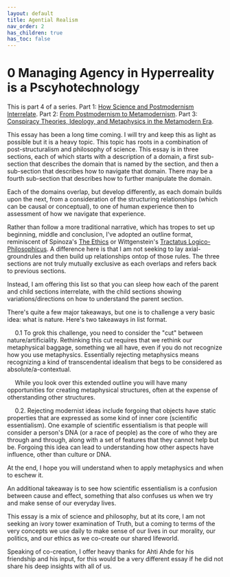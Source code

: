 ```yaml
---
layout: default
title: Agential Realism
nav_order: 2
has_children: true
has_toc: false
---
```


# 0 Managing Agency in Hyperreality is a Pscyhotechnology

This is part 4 of a series. Part 1: [How Science and Postmodernism Interrelate](https://medium.com/r/?url=https%3A%2F%2Fsulphuroxide.medium.com%2Fhow-science-and-postmodernism-interrelate-84ae97f388b0). Part 2: [From Postmodernism to Metamodernism](https://medium.com/r/?url=https%3A%2F%2Fsulphuroxide.medium.com%2Ffrom-postmodernism-to-metamodernism-8c1c3ec8a426). Part 3: [Conspiracy Theories, Ideology, and Metaphysics in the Metamodern Era](https://medium.com/r/?url=https%3A%2F%2Fsulphuroxide.medium.com%2Fconspiracy-theories-and-metaphysics-in-the-metamodern-era-89457343faf8).

This essay has been a long time coming. I will try and keep this as light as possible but it is a heavy topic.  This topic has roots in a combination of post-structuralism and philosophy of science. This essay is in three sections, each of which starts with a description of a domain, a first sub-section that describes the domain that is named by the section, and then a sub-section that describes how to navigate that domain.  There may be a fourth sub-section that describes how to further manipulate the domain.

Each of the domains overlap, but develop differently, as each domain builds upon the next, from a consideration of the structuring relationships (which can be causal or conceptual), to one of human experience then to assessment of how we navigate that experience.

Rather than follow a more traditional narrative, which has tropes to set up beginning, middle and conclusion, I've adopted an outline format, reminiscent of Spinoza's [The Ethics](https://www.gutenberg.org/files/3800/3800-h/3800-h.htm) or Wittgenstein's [Tractatus Logico-Philosophicus](https://www.gutenberg.org/files/5740/5740-pdf.pdf).  A difference here is that I am not seeking to lay axial-groundrules and then build up relationships ontop of those rules.  The three sections are not truly mutually exclusive as each overlaps and refers back to previous sections.

Instead, I am offering this list so that you can sleep how each of the parent and child sections interrelate, with the child sections showing variations/directions on how to understand the parent section.

There's quite a few major takeaways, but one is to challenge a very basic idea: what is nature. Here's two takeaways in list format.

&emsp; 0.1 To grok this challenge, you need to consider the "cut" between nature/artificiality. Rethinking this cut requires that we rethink our metaphysical baggage, something we all have, even if you do not recognize how you use metaphysics. Essentially rejecting metaphysics means recognizing a kind of transcendental idealism that begs to be considered as absolute/a-contextual.

&emsp; While you look over this extended outline you will have many opportunities for creating metaphysical structures, often at the expense of otherstanding other structures.

&emsp; 0.2. Rejecting modernist ideas include forgoing that objects have static properties that are expressed as some kind of inner core (scientific essentialism). One example of scientific essentialism is that people will consider a person's DNA (or a race of people) as the core of who they are through and through, along with a set of features that they cannot help but be.  Forgoing this idea can lead to understanding how other aspects have influence, other than culture or DNA.

At the end, I hope you will understand when to apply metaphysics and when to eschew it.

An additional takeaway is to see how scientific essentialism is a confusion between cause and effect, something that also confuses us when we try and make sense of our everyday lives.


This essay is a mix of science and philosophy, but at its core, I am not seeking an ivory tower examination of Truth, but a coming to terms of the very concepts we use daily to make sense of our lives in our morality, our politics, and our ethics as we co-create our shared lifeworld.

Speaking of co-creation, I offer heavy thanks for Ahti Ahde for his friendship and his input, for this would be a very different essay if he did not share his deep insights with all of us.
